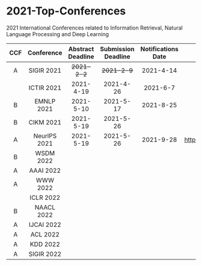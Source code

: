 # 2021-Top-Conferences
2021 International Conferences related to Information Retrieval, Natural Language Processing and Deep Learning

| CCF | Conference | Abstract Deadline | Submission Deadline  | Notifications Date | Website | 
| :----:| :----: | :----: | :----: | :----: |:----: |
| A | SIGIR 2021 | ~~2021-2-2~~ | ~~2021-2-9~~ | 2021-4-14 | http://sigir.org/sigir2021/ |
|  | ICTIR 2021 | 2021-4-19 | 2021-4-26 | 2021-6-7 | https://ictir2021.org/ |
| B | EMNLP 2021 | 2021-5-10 | 2021-5-17 | 2021-8-25 | https://2021.emnlp.org/ |
| B | CIKM 2021 | 2021-5-19 | 2021-5-26 |  | https://www.cikm2021.org/ |
| A | NeurlPS 2021 | 2021-5-19 | 2021-5-26 | 2021-9-28 | https://neurips.cc/Conferences/2021/ |
| B | WSDM 2022 |  |  |  |  |
| A | AAAI 2022 |  |  |  |  |
| A | WWW 2022 |  |  |  |  |
|  | ICLR 2022 |  |  |  |  |
| B | NAACL 2022 |  |  |  |  |
| A | IJCAI 2022 |  |  |  |  |
| A | ACL 2022 |  |  |  |  |
| A | KDD 2022 |  |  |  |  |
| A | SIGIR 2022 |  |  |  |  |